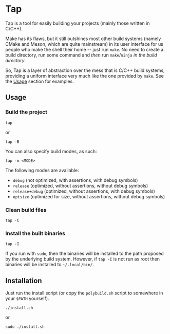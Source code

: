 Tap
===

Tap is a tool for easily building your projects (mainly those written in C/C++).

Make has its flaws, but it still outshines most other build systems (namely
CMake and Meson, which are quite mainstream) in its user interface for us
people who make the shell their home -- just run `make`. No need to create
a build directory, run some command and _then_ run `make`/`ninja` _in the build
directory_.

So, Tap is a layer of abstraction over the mess that is C/C++ build systems,
providing a uniform interface very much like the one provided by `make`. See
the [Usage](#usage) section for examples.

Usage
-----

### Build the project

```
tap
```

or

```
tap -B
```

You can also specify build modes, as such:

```
tap -m <MODE>
```

The following modes are available:

- `debug` (not optimized, with assertions, with debug symbols)
- `release` (optimized, without assertions, without debug symbols)
- `release+debug` (optimized, without assertions, with debug symbols)
- `optsize` (optimized for size, without assertions, without debug symbols)

### Clean build files

```
tap -C
```

### Install the built binaries

```
tap -I
```

If you run with `sudo`, then the binaries will be installed to the path
proposed by the underlying build system. However, if `tap -I` is not run as
root then binaries will be installed to `~/.local/bin/`.

Installation
------------

Just run the install script (or copy the `polybuild.sh` script to somewhere in your `$PATH` yourself).

```
./install.sh
```

or

```
sudo ./install.sh
```
